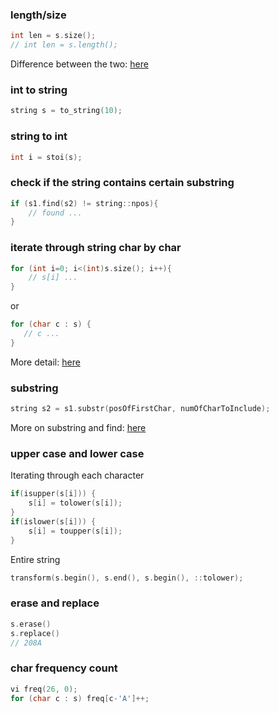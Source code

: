 ### length/size
```c++
int len = s.size();
// int len = s.length();
```
Difference between the two: [here](https://stackoverflow.com/a/905487)

### int to string
```c++
string s = to_string(10);
```
### string to int
```c++
int i = stoi(s);
```

### check if the string contains certain substring
```c++
if (s1.find(s2) != string::npos){
    // found ...
}
```

### iterate through string char by char
```c++
for (int i=0; i<(int)s.size(); i++){
    // s[i] ...
}
```
or
```c++
for (char c : s) {
   // c ...
}
```
More detail: [here](https://stackoverflow.com/a/9438329)

### substring
```c++
string s2 = s1.substr(posOfFirstChar, numOfCharToInclude);
```
More on substring and find: [here](http://www.cplusplus.com/reference/string/string/substr/)

### upper case and lower case
Iterating through each character
```c++
if(isupper(s[i])) {
    s[i] = tolower(s[i]);
}
if(islower(s[i])) {
    s[i] = toupper(s[i]);
}
```
Entire string
```c++
transform(s.begin(), s.end(), s.begin(), ::tolower);
```

### erase and replace
```c++
s.erase()
s.replace()
// 208A
```

### char frequency count
```c++
vi freq(26, 0);
for (char c : s) freq[c-'A']++;
```
